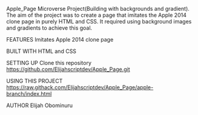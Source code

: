 Apple_Page
Microverse Project(Building with backgrounds and gradient). The aim of the project was to create a page that imitates the Apple 2014 clone page in purely HTML and CSS. It required using background images and gradients to achieve this goal.

FEATURES Imitates Apple 2014 clone page

BUILT WITH HTML and CSS

SETTING UP Clone this repository https://github.com/Elijahscriptdev/Apple_Page.git

USING THIS PROJECT https://raw.githack.com/Elijahscriptdev/Apple_Page/apple-branch/index.html

AUTHOR Elijah Obominuru
